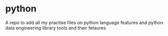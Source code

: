 # python
A repo to add all my practise files on python language features
and python data engineering library tools and their fetaures 
